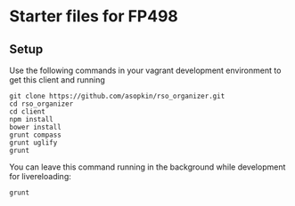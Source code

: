 # Starter files for FP498

## Setup
Use the following commands in your vagrant development environment to get this client and running
```
git clone https://github.com/asopkin/rso_organizer.git
cd rso_organizer
cd client
npm install
bower install
grunt compass
grunt uglify
grunt
```

You can leave this command running in the background while development for livereloading:

```bash
grunt
```
